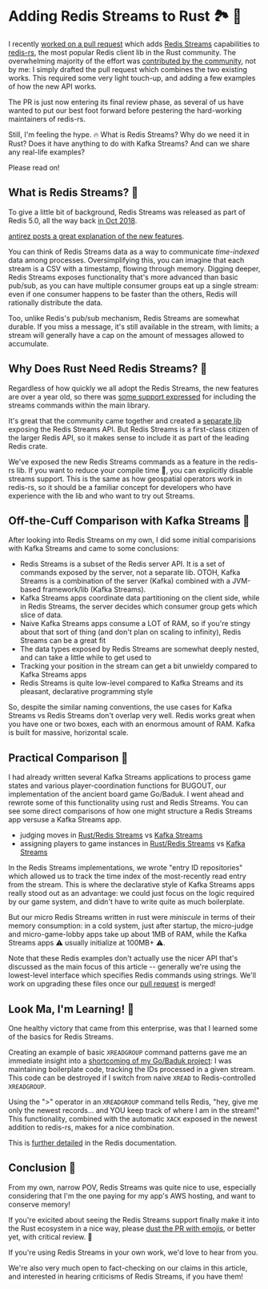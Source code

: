 # Adding Redis Streams to Rust 🏞️ 🦀 

I recently [worked on a pull request](https://github.com/mitsuhiko/redis-rs/pull/319) which adds [Redis Streams](https://redis.io/topics/streams-intro) capabilities to [redis-rs](https://github.com/mitsuhiko/redis-rs), the most popular Redis client lib in the Rust community.  The overwhelming majority of the effort was [contributed by the community](https://github.com/grippy/redis-streams-rs), not by me:  I simply drafted the pull request which combines the two existing works.  This required some very light touch-up, and adding a few examples of how the new API works.

The PR is just now entering its final review phase, as several of us have wanted to put our best foot forward before pestering the hard-working maintainers of redis-rs.

Still, I'm feeling the hype. 🔥  What is Redis Streams? Why do we need it in Rust?  Does it have anything to do with Kafka Streams?  And can we share any real-life examples?

Please read on!

## What is Redis Streams? 🤔

To give a little bit of background, Redis Streams was released as part of Redis 5.0, all the way back [in Oct 2018](https://redislabs.com/blog/redis-5-0-is-here/).

[antirez posts a great explanation of the new features](http://antirez.com/news/128).

You can think of Redis Streams data as a way to communicate _time-indexed_ data among processes.  Oversimplifying this, you can imagine that each stream is a CSV with a timestamp, flowing through memory.  Digging deeper, Redis Streams exposes functionality that's more advanced than basic pub/sub, as you can have multiple consumer groups eat up a single stream:  even if one consumer happens to be faster than the others, Redis will rationally distribute the data.  

Too, unlike Redis's pub/sub mechanism, Redis Streams are somewhat durable.  If you miss a message, it's still available in the stream, with limits; a stream will generally have a cap on the amount of messages allowed to accumulate.

## Why Does Rust Need Redis Streams? 🔎

Regardless of how quickly we all adopt the Redis Streams, the new features are over a year old, so there was [some support expressed](https://github.com/mitsuhiko/redis-rs/issues/162#issuecomment-627459529) for including the streams commands within the main library.  

It's great that the community came together and created a [separate lib](https://github.com/grippy/redis-streams-rs) exposing the Redis Streams API.  But Redis Streams is a first-class citizen of the larger Redis API, so it makes sense to include it as part of the leading Redis crate.

We've exposed the new Redis Streams commands as a feature in the redis-rs lib. If you want to reduce your compile time 🦀, you can explicitly disable streams support. This is the same as how geospatial operators work in redis-rs, so it should be a familiar concept for developers who have experience with the lib and who want to try out Streams.


## Off-the-Cuff Comparison with Kafka Streams 🌽

After looking into Redis Streams on my own, I did some initial comparisions with Kafka Streams and came to some conclusions:

- Redis Streams is a subset of the Redis server API.  It is a set of commands exposed by the server, not a separate lib.  OTOH, Kafka Streams is a combination of the server (Kafka) combined with a JVM-based framework/lib (Kafka Streams).  
- Kafka Streams apps coordinate data partitioning on the client side, while in Redis Streams, the server decides which consumer group gets which slice of data.
- Naive Kafka Streams apps consume a LOT of RAM, so if you're stingy about that sort of thing (and don't plan on scaling to infinity), Redis Streams can be a great fit
- The data types exposed by Redis Streams are somewhat deeply nested, and can take a little while to get used to
- Tracking your position in the stream can get a bit unwieldy compared to Kafka Streams apps
- Redis Streams is quite low-level compared to Kafka Streams and its pleasant, declarative programming style

So, despite the similar naming conventions, the use cases for Kafka Streams vs Redis Streams don't overlap very well.  Redis works great when you have one or two boxes, each with an enormous amount of RAM.  Kafka is built for massive, horizontal scale.

## Practical Comparison 🔧

I had already written several Kafka Streams applications to process game states and various player-coordination functions for BUGOUT, our implementation of the ancient board game Go/Baduk. I went ahead and rewrote some of this functionality using rust and Redis Streams.  You can see some direct comparisons of how one might structure a Redis Streams app versuse a Kafka Streams app.

- judging moves in [Rust/Redis Streams](https://github.com/Terkwood/BUGOUT/tree/unstable/micro-judge) vs [Kafka Streams](https://github.com/Terkwood/BUGOUT/tree/unstable/judge)
- assigning players to game instances in [Rust/Redis Streams](https://github.com/Terkwood/BUGOUT/tree/unstable/micro-game-lobby) vs [Kafka Streams](https://github.com/Terkwood/BUGOUT/tree/unstable/game-lobby)

In the Redis Streams implementations, we wrote "entry ID repositories" which allowed us to track the time index of the most-recently read entry from the stream.  This is where the declarative style of Kafka Streams apps really stood out as an advantage:  we could just focus on the logic required by our game system, and didn't have to write quite as much boilerplate.

But our micro Redis Streams written in rust were _miniscule_ in terms of their memory consumption: in a cold system, just after startup, the micro-judge and micro-game-lobby apps take up about 1MB of RAM, while the Kafka Streams apps ⚠️ usually initialize at 100MB+ ⚠️.

Note that these Redis examples don't actually use the nicer API that's discussed as the main focus of this article -- generally we're using the lowest-level interface which specifies Redis commands using strings.  We'll work on upgrading these files once our [pull request](https://github.com/mitsuhiko/redis-rs/pull/319) is merged! 

## Look Ma, I'm Learning! 🧠

One healthy victory that came from this enterprise, was that I  learned some of the basics for Redis Streams.

Creating an example of basic `XREADGROUP` command patterns gave me an immediate insight into a [shortcoming of my Go/Baduk project](https://github.com/Terkwood/BUGOUT/issues/310):  I was maintaining boilerplate code, tracking the IDs processed in a given stream. This code can be destroyed if I switch from naive `XREAD` to Redis-controlled `XREADGROUP`.

Using the ">" operator in an `XREADGROUP` command tells Redis, "hey, give me only the newest records... and YOU keep track of where I am in the stream!"   This functionality, combined with the automatic `XACK` exposed in the newest addition to redis-rs, makes for a nice combination.

This is [further detailed](https://redis.io/commands/xreadgroup#differences-between-xread-and-xreadgroup) in the Redis documentation.

## Conclusion 💛

From my own, narrow POV, Redis Streams was quite nice to use, especially considering that I'm the one paying for my app's AWS hosting, and want to conserve memory!

If you're exicited about seeing the Redis Streams support finally make it into the Rust ecosystem in a nice way, please [dust the PR with emojis](https://github.com/mitsuhiko/redis-rs/pull/319), or better yet, with critical review. 🔬

If you're using Redis Streams in your own work, we'd love to hear from you.

We're also very much open to fact-checking on our claims in this article, and interested in hearing criticisms of Redis Streams, if you have them!

